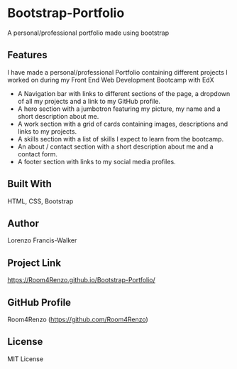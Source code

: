 # Bootstrap-Portfolio

A personal/professional portfolio made using bootstrap

## Features

I have made a personal/professional Portfolio containing different projects I worked on during my Front End Web Development Bootcamp with EdX

- A Navigation bar with links to different sections of the page, a dropdown of all my projects and a link to my GitHub profile.
- A hero section with a jumbotron featuring my picture, my name and a short description about me.
- A work section with a grid of cards containing images, descriptions and links to my projects.
- A skills section with a list of skills I expect to learn from the bootcamp.
- An about / contact section with a short description about me and a contact form.
- A footer section with links to my social media profiles.

## Built With

HTML, CSS, Bootstrap

## Author

Lorenzo Francis-Walker

## Project Link

https://Room4Renzo.github.io/Bootstrap-Portfolio/

## GitHub Profile

Room4Renzo (https://github.com/Room4Renzo)

## License

MIT License
